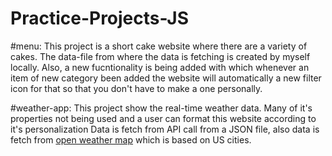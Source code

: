 # Practice-Projects-JS
#menu:
  This project is a short cake website where there are a variety of cakes. 
  The data-file from where the data is fetching is created by myself locally.
  Also, a new fucntionality is being added with which whenever an item of new category been added the website will automatically a new filter icon for that so that you don't have to make a one personally.

#weather-app:
  This project show the real-time weather data.
  Many of it's properties not being used and a user can format this website according to it's personalization
  Data is fetch from API call from a JSON file, also data is fetch from [open weather map](https://openweathermap.org/) which is based on US cities.
